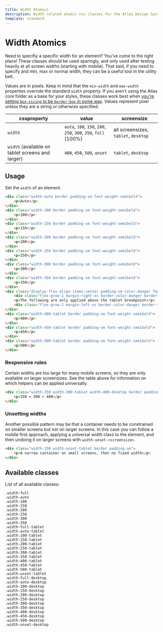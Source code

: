 ```yaml
---
title: Width Atomics
description: Width related atomic css classes for the Atlas Design System
template: standard
---
```


# Width Atomics

Need to specifiy a specific width for an element? You've come to the right place! These classes should be used sparingly, and only used after testing heavily at all screen widths (starting with mobile). That said, if you need to specify and min, max or normal width, they can be a useful tool in the utility belt.

Values are in pixels. Keep in mind that the `min-width` and `max-width` properties override the standard `width` property. If you aren't using the Atlas core folder as a base for your styles, these classes work best when [you're setting `box-sizing` to be `border-box` in some way](https://css-tricks.com/box-sizing/#aa-present-day-box-sizing). Values represent pixel unless they are a string or otherwise specified.

| cssproperty                                      | value                                                           | screensize                           |
| ------------------------------------------------ | --------------------------------------------------------------- | ------------------------------------ |
| `width`                                          | `auto`, `100`, `150`, `200`, `250`, `300`, `350`, `full` (100%) | all screensizes, `tablet`, `desktop` |
| `width` (available on tablet screens and larger) | `400`, `450`, `500`, `unset`                                    | `tablet`, `desktop`                  |

## Usage

Set the `width` of an element.

```html
<div class="width-auto border padding-sm font-weight-semibold">
	<p>Auto</p>
</div>
<div class="width-100 border padding-sm font-weight-semibold">
	<p>100</p>
</div>
<div class="width-150 border padding-sm font-weight-semibold">
	<p>150</p>
</div>
<div class="width-200 border padding-sm font-weight-semibold">
	<p>200</p>
</div>
<div class="width-250 border padding-sm font-weight-semibold">
	<p>250</p>
</div>
<div class="width-300 border padding-sm font-weight-semibold">
	<p>300</p>
</div>
<div class="width-350 border padding-sm font-weight-semibold">
	<p>350</p>
</div>
<div class="display-flex align-items-center padding-sm color-danger font-size-sm">
	<div class="flex-grow-1 margin-right-xs border-color-danger border-top"></div>
	<p>The following are only applied above the tablet breakpoint</p>
	<div class="flex-grow-1 margin-left-xs border-color-danger border-top"></div>
</div>
<div class="width-400-tablet border padding-sm font-weight-semibold">
	<p>400</p>
</div>
<div class="width-450-tablet border padding-sm font-weight-semibold">
	<p>450</p>
</div>
<div class="width-500-tablet border padding-sm font-weight-semibold">
	<p>500</p>
</div>
```

### Responsive rules

Certain widths are too large for many mobile screens, so they are only available on larger screensizes. See the table above for information on which helpers can be applied universally.

```html
<div class="width-250 width-300-tablet width-400-desktop border padding-sm">
	<p>250 ➡ 300 ➡ 400</p>
</div>
```

### Unsetting widths

Another possible pattern may be that a container needs to be constrained on smaller screens but not on larger screens. In this case you can follow a mobile first approach, applying a universal width class to the element, and then undoing it on larger screens with `width-unset-<screensize>`.

```html
<div class="width-150 width-unset-tablet border padding-sm">
	<p>A narrow container on small screens, then no fixed width</p>
</div>
```

## Available classes

List of all available classes:

```atomics-filter
.width-full
.width-auto
.width-100
.width-150
.width-200
.width-250
.width-300
.width-350
.width-full-tablet
.width-auto-tablet
.width-100-tablet
.width-150-tablet
.width-200-tablet
.width-250-tablet
.width-300-tablet
.width-350-tablet
.width-400-tablet
.width-450-tablet
.width-500-tablet
.width-unset-tablet
.width-full-desktop
.width-auto-desktop
.width-100-desktop
.width-150-desktop
.width-200-desktop
.width-250-desktop
.width-300-desktop
.width-350-desktop
.width-400-desktop
.width-450-desktop
.width-500-desktop
.width-unset-desktop
```
